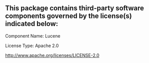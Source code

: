 This package contains third-party software components governed by the license(s) indicated below:
---------

Component Name: Lucene

License Type: Apache 2.0

http://www.apache.org/licenses/LICENSE-2.0